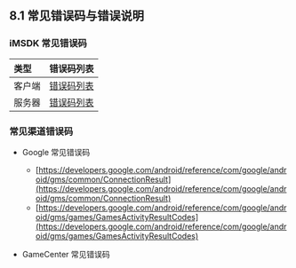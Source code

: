## 8.1 常见错误码与错误说明

### iMSDK 常见错误码

| 类型 | 错误码列表 |
| :-- | :-- |
| 客户端 | [错误码列表](ErrorCode/sdk.md) |
| 服务器 | [错误码列表](ErrorCode/server.md) |

### 常见渠道错误码

* Google 常见错误码

    * [https://developers.google.com/android/reference/com/google/android/gms/common/ConnectionResult](https://developers.google.com/android/reference/com/google/android/gms/common/ConnectionResult)
    *  [https://developers.google.com/android/reference/com/google/android/gms/games/GamesActivityResultCodes](https://developers.google.com/android/reference/com/google/android/gms/games/GamesActivityResultCodes)

* GameCenter 常见错误码